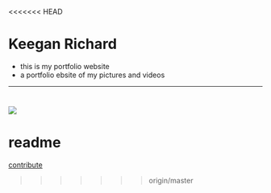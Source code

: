 <<<<<<< HEAD
# Keegan Richard 

- this is my portfolio website
- a portfolio ebsite of my pictures and videos

---


![](https://keeganrichard.github.io/images/me-camera.JPG)
=======
# readme

[contribute](https://github.com/levindixon/readme)
>>>>>>> origin/master
